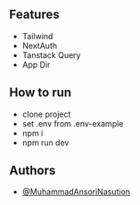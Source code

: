 
## Features

- Tailwind
- NextAuth
- Tanstack Query
- App Dir

## How to run

- clone project
- set .env from .env-example
- npm i
- npm run dev

## Authors

- [@MuhammadAnsoriNasution](https://github.com/MuhammadAnsoriNasution)
